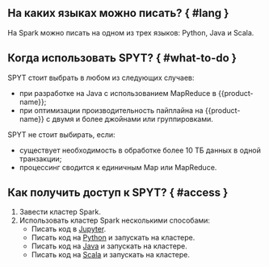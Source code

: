 
## На каких языках можно писать? { #lang }

На Spark можно писать на одном из трех языков: Python, Java и Scala.

## Когда использовать SPYT? { #what-to-do }

SPYT стоит выбрать в любом из следующих случаев:
- при разработке на Java с использованием MapReduce в {{product-name}};
- при оптимизации производительность пайплайна на {{product-name}} с двумя и более джойнами или группировками.

SPYT не стоит выбирать, если:
- существует необходимость в обработке более 10 ТБ данных в одной транзакции;
- процессинг сводится к единичным Map или MapReduce.

## Как получить доступ к SPYT? { #access }

1. Завести кластер Spark.
2. Использовать кластер Spark несколькими способами:
    * Писать код в [Jupyter](../../../../user-guide/data-processing/spyt/API/spyt-jupyter.md).
    * Писать код на [Python](../../../../user-guide/data-processing/spyt/API/spyt-python.md) и запускать на кластере.
    * Писать код на [Java](../../../../user-guide/data-processing/spyt/API/spyt-java.md) и запускать на кластере.
    * Писать код на [Scala](../../../../user-guide/data-processing/spyt/API/spyt-scala.md) и запускать на кластере.
